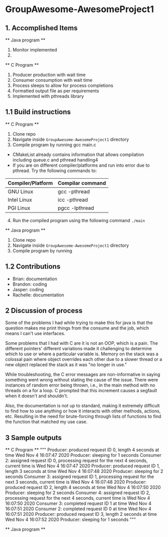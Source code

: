 # GroupAwesome-AwesomeProject1

## 1. Accomplished Items  

** Java program **
1. Monitor implemented
2.  

**  C Program **
1. Producer production with wait time
2. Consumer consumption with wait time
3. Process sleeps to allow for process completions
4. Formatted output file as per requirements
5. Implemented with pthreads library

## 1.1 Build instructions   

** C Program **
1. Clone repo
2. Navigate inside `GroupAwesome-AwesomeProject1` directory
3. Compile program by running gcc main.c

  - CMakeList already contains information that allows compilation including queue.c and pthread handling4
  - If you are on different compiler/platforms and run into error due to pthread. Try the following commands to:

| Compiler/Platform | Compilar command |
| ----------------- | ---------------- |
| GNU Linux         | gcc -pthread     |
| Intel Linux       | icc -pthread     |
| PGI Linux         | pgcc -lpthread   |

4. Run the compiled program using the following command `./main`

** Java program  **  
1. Clone repo
2. Navigate inside `GroupAwesome-AwesomeProject1` directory
3. Compile program by running


## 1.2 Contributions

- Brian: documentation
- Brandon: coding
- Jasper: coding
- Rachelle: documentation

## 2 Discussion of process

Some of the problems I had while trying to make this for java is that the question makes me print things from the consume and the job, which means I can't use interfaces.

Some problems that I had with C are it is not an OOP, which is a pain. The different pointers' different variations made it challenging to determine which to use or where a particular variable is. Memory on the stack was a colossal pain where object overrides each other due to a slower thread or a new object replaced the stack as it was "no longer in use."

While troubleshooting, the C error messages are non-informative in saying something went wrong without stating the cause of the issue. There were instances of random error being thrown, i.e., in the main method with no threads on a for a loop. C prompted that this increment causes a segfault when it doesn't and shouldn't.

Also, the documentation is not up to standard, making it extremely difficult to find how to use anything or how it interacts with other methods, actions, etc. Resulting in the need for brute-forcing through lists of functions to find the function that matched my use case.

## 3 Sample outputs  

** C Program **
"""
Producer: produced request ID 0, length 4 seconds at time Wed Nov  4 16:07:47 2020
Producer: sleeping for 1 seconds
Consumer 2: assigned request ID 0, processing request for the next 4 seconds, current time is Wed Nov  4 16:07:47 2020
Producer: produced request ID 1, length 3 seconds at time Wed Nov  4 16:07:48 2020
Producer: sleeping for 2 seconds
Consumer 3: assigned request ID 1, processing request for the next 3 seconds, current time is Wed Nov  4 16:07:48 2020
Producer: produced request ID 2, length 4 seconds at time Wed Nov  4 16:07:50 2020
Producer: sleeping for 2 seconds
Consumer 4: assigned request ID 2, processing request for the next 4 seconds, current time is Wed Nov  4 16:07:50 2020
Consumer 3: completed request ID 1 at time Wed Nov  4 16:07:51 2020
Consumer 2: completed request ID 0 at time Wed Nov  4 16:07:51 2020
Producer: produced request ID 3, length 2 seconds at time Wed Nov  4 16:07:52 2020
Producer: sleeping for 1 seconds
"""

** Java program **  
